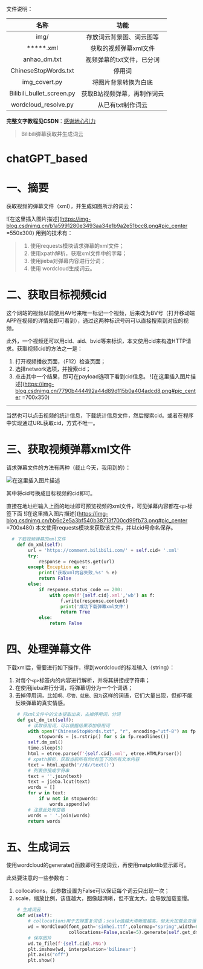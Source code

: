 文件说明：

|           名称            |            功能             |
| :-----------------------: | :-------------------------: |
|           img/            |  存放词云背景图、词云图等   |
|         *****.xml         |    获取的视频弹幕xml文件    |
|       anhao_dm.txt        |  视频弹幕的txt文件，已分词  |
|   ChineseStopWords.txt    |           停用词            |
|       img_covert.py       |    将图片背景转换为白底     |
| Bilibili_bullet_screen.py | 获取B站视频弹幕，再制作词云 |
|   wordcloud_resolve.py    |      从已有txt制作词云      |



**完整文字教程见CSDN**：[感谢地心引力](https://blog.csdn.net/weixin_43764974?spm=1000.2115.3001.5343)



>Bilibili弹幕获取并生成词云

# chatGPT_based


#  一、摘要

获取视频的弹幕文件（xml），并生成如图所示的词云：

![在这里插入图片描述](https://img-blog.csdnimg.cn/b1a5991280e3493aa34e1b9a2e51bcc8.png#pic_center =550x300)
用到的技术有：

> 1. 使用requests模块请求弹幕的xml文件；
> 2. 使用xpath解析，获取xml文件中的字幕；
> 3. 使用jieba对弹幕内容进行分词；
> 4. 使用	wordcloud生成词云。

# 二、获取目标视频cid

这个网站的视频以前使用AV号来唯一标记一个视频，后来改为BV号（打开移动端APP在视频的详情处即可看到），通过这两种标识号码可以直接搜索到对应的视频。

此外，一个视频还可以用cid、aid、bvid等来标识，本文使用cid来构造HTTP请求。获取视频cid的方法之一是：

1. 打开视频播放页面，（F12）检查页面；
2. 选择network选项，并搜索cid；
3. 点击其中一个结果，即可在payload选项下看到cid信息。
   ![在这里插入图片描述](https://img-blog.csdnimg.cn/7790b444492a44d89d115b0a404adcd8.png#pic_center =700x350)

<hr>
当然也可以点击视频的统计信息，下载统计信息文件，然后搜索cid。或者在程序中实现通过URL获取cid，方式不唯一。



# 三、获取视频弹幕xml文件

请求弹幕文件的方法有两种（截止今天，我用到的）：

![在这里插入图片描述](https://img-blog.csdnimg.cn/e1efd5c42ac44d4f828da9a883017051.png)


其中将cid号换成目标视频的cid即可。

直接在地址栏输入上面的地址即可预览视频的xml文件，可见弹幕内容都在`<p>`标签下面
![在这里插入图片描述](https://img-blog.csdnimg.cn/bb6c2e5a3bf540b38713f700cd99fb73.png#pic_center =700x480)
本文使用requests模块来获取该文件，并以cid号命名保存。

```python
  # 下载视频弹幕的xml文件
    def dm_xml(self):
        url = 'https://comment.bilibili.com/' + self.cid+ '.xml'
        try:
            response = requests.get(url)
        except Exception as e:
            print('获取xml内容失败,%s' % e)
            return False
        else:
            if response.status_code == 200:
                with open(f'{self.cid}.xml','wb') as f:
                    f.write(response.content)
                    print('成功下载弹幕xml文件')
                    return True
            else:
                return False
```


# 四、处理弹幕文件

下载xml后，需要进行如下操作，得到wordcloud的标准输入（string）：

1. 对每个`<p>`标签内的内容进行解析，并将其拼接成字符串；
2. 在使用jieba进行分词，将弹幕切分为一个个词语；
3. 去掉停用词，比如`啊、尽管、就是、因为`这样的词语，它们大量出现，但却不能反映弹幕的真实情感。

```python
    # 将xml文件中的文本提取出来，去掉停用词，分词
    def get_dm_txt(self):
        # 读取停用词，可以根据结果添加停用词
        with open("ChineseStopWords.txt", "r", encoding="utf-8") as fp:
            stopwords = [s.rstrip() for s in fp.readlines()]
        self.dm_xml()
        time.sleep(5)
        html = etree.parse(f'{self.cid}.xml', etree.HTMLParser())
        # xpath解析，获取当前所有的d标签下的所有文本内容
        text = html.xpath('//d//text()')
        # 列表拼接成字符串
        text = ''.join(text)
        text = jieba.lcut(text)
        words = []
        for w in text:
            if w not in stopwords:
                words.append(w)
        # 注意此处有空格
        words = ' '.join(words)
        return words
```

# 五、生成词云

使用wordcloud的generate()函数即可生成词云，再使用matplotlib显示即可。

此处要注意的一些参数有：

1. collocations，此参数设置为False可以保证每个词云只出现一次；
2. scale，缩放比例，该值越大，图像越清晰，但不宜太大，会导致加载变慢。

```python
    # 生成词云
    def wd(self):
        # collocations用于去掉重复词语；scale值越大清晰度越高，但太大加载会变慢
        wd = WordCloud(font_path='simhei.ttf',colormap="spring",width=800,height=400,
                       collocations=False,scale=5).generate(self.get_dm_txt())
        # 保存图片
        wd.to_file(f'{self.cid}.PNG')
        plt.imshow(wd, interpolation='bilinear')
        plt.axis("off")
        plt.show()
```






